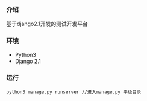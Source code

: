 ### 介绍
基于django2.1开发的测试开发平台

### 环境
* Python3
* Django 2.1

### 运行

~~~
python3 manage.py runserver //进入manage.py 平级目录
~~~
